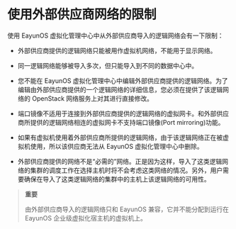 # 使用外部供应商网络的限制

使用 EayunOS 虚拟化管理中心中从外部供应商导入的逻辑网络会有一下限制：

-   外部供应商提供的逻辑网络只能被用作虚拟机网络，不能用于显示网络。

-   同一逻辑网络能够被导入多次，但只能导入到不同的数据中心中。

-   您不能在 EayunOS 虚拟化管理中心中编辑外部供应商提供的逻辑网络。为了编辑由外部供应商提供的一个逻辑网络的详细信息，您必须在提供了该逻辑网络的 OpenStack 网络服务上对其进行直接修改。

-   端口镜像不适用于连接到外部供应商提供的逻辑网络的虚拟网卡。和外部供应商所提供的逻辑网络相连的虚拟网卡不支持端口镜像(Port mirroring)功能。

-   如果有虚拟机使用着外部供应商所提供的逻辑网络，由于该逻辑网络正在被虚拟机使用，所以该供应商无法从 EayunOS 虚拟化管理中心中删除。

-   外部供应商提供的网络不是“必需的”网络。正是因为这样，导入了这类逻辑网络的集群的调度工作在选择主机时将不会考虑这类网络的情况。另外，用户需要确保在导入了这类逻辑网络的集群中的主机上该逻辑网络的可用性。

> **重要**
>
> 由外部供应商导入的逻辑网络只和 EayunOS 兼容，它并不能分配到运行在 EayunOS 企业级虚拟化宿主机的虚拟机上。


